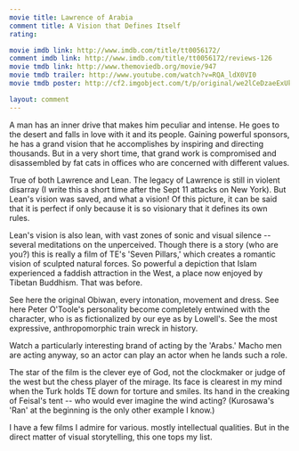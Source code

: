 ```yaml
---
movie title: Lawrence of Arabia
comment title: A Vision that Defines Itself
rating: 

movie imdb link: http://www.imdb.com/title/tt0056172/
comment imdb link: http://www.imdb.com/title/tt0056172/reviews-126
movie tmdb link: http://www.themoviedb.org/movie/947
movie tmdb trailer: http://www.youtube.com/watch?v=RQA_ldX0VI0
movie tmdb poster: http://cf2.imgobject.com/t/p/original/we2lCeDzaeExUk68qyTDflHAq5m.jpg

layout: comment
---
```


A man has an inner drive that makes him peculiar and intense. He goes to the desert and falls in love with it and its people. Gaining powerful sponsors, he has a grand vision that he accomplishes by inspiring and directing thousands. But in a very short time, that grand work is compromised and disassembled by fat cats in offices who are concerned with different values.

True of both Lawrence and Lean. The legacy of Lawrence is still in violent disarray (I write this a short time after the Sept 11 attacks on New York). But Lean's vision was saved, and what a vision! Of this picture, it can be said that it is perfect if only because it is so visionary that it defines its own rules.

Lean's vision is also lean, with vast zones of sonic and visual silence -- several meditations on the unperceived. Though there is a story (who are you?) this is really a film of TE's 'Seven Pillars,' which creates a romantic vision of sculpted natural forces. So powerful a depiction that Islam experienced a faddish attraction in the West, a place now enjoyed by Tibetan Buddhism. That was before.

See here the original Obiwan, every intonation, movement and dress. See here Peter O'Toole's personality become completely entwined with the character, who is as fictionalized by our eye as by Lowell's. See the most expressive, anthropomorphic train wreck in history.

Watch a particularly interesting brand of acting by the 'Arabs.' Macho men are acting anyway, so an actor can play an actor when he lands such a role.

The star of the film is the clever eye of God, not the clockmaker or judge of the west but the chess player of the mirage. Its face is clearest in my mind when the Turk holds TE down for torture and smiles. Its hand in the creaking of Feisal's tent -- who would ever imagine the wind acting? (Kurosawa's 'Ran' at the beginning is the only other example I know.)

I have a few films I admire for various. mostly intellectual qualities. But in the direct matter of visual storytelling, this one tops my list.